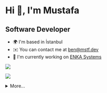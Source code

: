 # Hi 👋, I'm Mustafa

## Software Developer

-   🌍 I'm based in İstanbul
-   ✉️ You can contact me at [ben@mstf.dev](mailto:ben@mstf.dev)
-   🚀 I'm currently working on [ENKA Systems](https://www.enkasystems.com/solutions/egem-global-equipment-management-system/)

<a href="https://www.twitter.com/mustafagenc" target="_blank" rel="noreferrer"><img
src="https://img.shields.io/twitter/follow/mustafagenc?logo=twitter&style=for-the-badge&color=0891b2&labelColor=1c1917"
/></a>

[![](https://visitcount.itsvg.in/api?id=mustafagenc&label=Profile%20Views&pretty=false)](https://visitcount.itsvg.in)

<details>
  <summary>More...</summary>
 <img src="https://github-readme-stats.vercel.app/api?username=mustafagenc&show_icons=true&count_private=true&theme=dark" />
 <img src="https://github-readme-stats.vercel.app/api/top-langs/?username=mustafagenc&layout=compact&theme=dark" />
</details>
